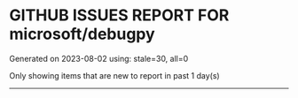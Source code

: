 
# GITHUB ISSUES REPORT FOR microsoft/debugpy


Generated on 2023-08-02 using: stale=30, all=0


Only showing items that are new to report in past 1 day(s)


---
